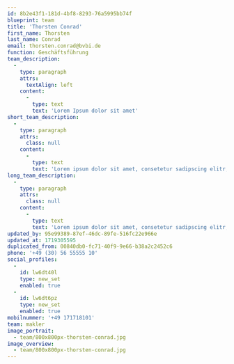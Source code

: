```yaml
---
id: 8b2e43f1-181d-4bf8-8293-76a5995bb74f
blueprint: team
title: 'Thorsten Conrad'
first_name: Thorsten
last_name: Conrad
email: thorsten.conrad@bvbi.de
function: Geschäftsführung
team_description:
  -
    type: paragraph
    attrs:
      textAlign: left
    content:
      -
        type: text
        text: 'Lorem Ipsum dolor sit amet'
short_team_description:
  -
    type: paragraph
    attrs:
      class: null
    content:
      -
        type: text
        text: 'Lorem ipsum dolor sit amet, consetetur sadipscing elitr, sed diam nonumy eirmod tempor invidunt ut labore et dolore magna aliquyam erat, sed diam voluptua. Lorem ipsum dolor sit amet, consetetur sadipscing elitr, sed diam nonumy eirmod tempor invidunt ut labore et dolore magna aliquyam erat, sed diam voluptua. '
long_team_description:
  -
    type: paragraph
    attrs:
      class: null
    content:
      -
        type: text
        text: 'Lorem ipsum dolor sit amet, consetetur sadipscing elitr, sed diam nonumy eirmod tempor invidunt ut labore et dolore magna aliquyam erat, sed diam voluptua. Lorem ipsum dolor sit amet, consetetur sadipscing elitr, sed diam nonumy eirmod tempor invidunt ut labore et dolore magna aliquyam erat, sed diam voluptua. Lorem ipsum dolor sit amet, consetetur sadipscing elitr, sed diam nonumy eirmod tempor invidunt ut labore et dolore magna aliquyam erat, sed diam voluptua. Lorem ipsum dolor sit amet, consetetur sadipscing elitr, sed diam nonumy eirmod tempor invidunt ut labore et dolore magna aliquyam erat, sed diam voluptua. '
updated_by: 95e99389-87ef-46dc-89fe-516fc22e966e
updated_at: 1719305595
duplicated_from: 00840db0-fc71-40f9-9e66-b38a2c2452c6
phone: '+49 (30) 56 55555 10'
social_profiles:
  -
    id: lw6dt40l
    type: new_set
    enabled: true
  -
    id: lw6dt6pz
    type: new_set
    enabled: true
mobilnummer: '+49 171718101'
team: makler
image_portrait:
  - team/800x800px-thorsten-conrad.jpg
image_overview:
  - team/800x800px-thorsten-conrad.jpg
---
```

